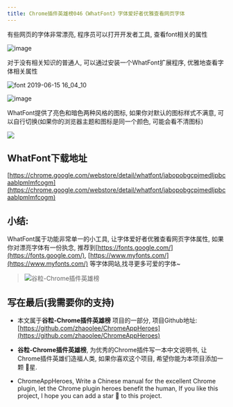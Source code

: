 ```yaml
---
title: Chrome插件英雄榜046《WhatFont》字体爱好者优雅查看网页字体
---
```

有些网页的字体非常漂亮, 程序员可以打开开发者工具, 查看font相关的属性

![image](https://v2fy.com/asset/046_whatfont/59549337-8f129b00-8f8e-11e9-89b8-93e0e83c4805.png)

对于没有相关知识的普通人, 可以通过安装一个WhatFont扩展程序, 优雅地查看字体相关属性

![font 2019-06-15 16_04_10](https://v2fy.com/asset/046_whatfont/59549312-4529b500-8f8e-11e9-8107-004486a02258.gif)

![image](https://v2fy.com/asset/046_whatfont/59549324-625e8380-8f8e-11e9-8454-f60168a8266c.png)

WhatFont提供了亮色和暗色两种风格的图标, 如果你对默认的图标样式不满意, 可以自行切换(如果你的浏览器主题和图标是同一个颜色, 可能会看不清图标)


![](https://v2fy.com/asset/046_whatfont/59549350-c4b78400-8f8e-11e9-9bc0-04649b7101ac.gif)


## WhatFont下载地址

[https://chrome.google.com/webstore/detail/whatfont/jabopobgcpjmedljpbcaablpmlmfcogm](https://chrome.google.com/webstore/detail/whatfont/jabopobgcpjmedljpbcaablpmlmfcogm)


## 小结:
WhatFont属于功能非常单一的小工具, 让字体爱好者优雅查看网页字体属性, 如果你对漂亮字体有一份执念, 推荐到[https://fonts.google.com/](https://fonts.google.com/), [https://www.myfonts.com/](https://www.myfonts.com/)
 等字体网站,找寻更多可爱的字体~

> ![谷粒-Chrome插件英雄榜](https://v2fy.com/asset/046_whatfont/1b8e3f49df2b4ab4ac737a1684975cac.jpeg)


## 写在最后(我需要你的支持)

- 本文属于**谷粒-Chrome插件英雄榜** 项目的一部分, 项目Github地址: [https://github.com/zhaoolee/ChromeAppHeroes](https://github.com/zhaoolee/ChromeAppHeroes)

- **谷粒-Chrome插件英雄榜**, 为优秀的Chrome插件写一本中文说明书, 让Chrome插件英雄们造福人类, 如果你喜欢这个项目, 希望你能为本项目添加一颗 🌟星.

- ChromeAppHeroes, Write a Chinese manual for the excellent Chrome plugin, let the Chrome plugin heroes benefit the human, If you like this project, I hope you can add a star 🌟 to this project.
